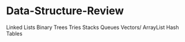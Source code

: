# Data-Structure-Review

Linked Lists 
Binary Trees
Tries
Stacks
Queues
Vectors/ ArrayList 
Hash Tables
